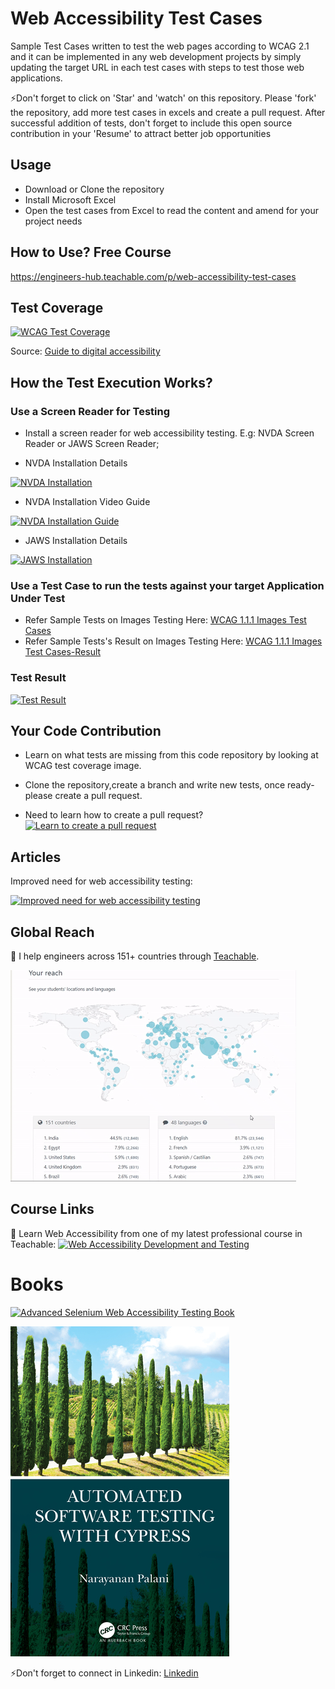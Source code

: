 # Web Accessibility Test Cases
Sample Test Cases written to test the web pages according to WCAG 2.1 and it can be implemented in any web development projects by simply updating the target URL in each test cases with steps to test those web applications.

⚡Don't forget to click on 'Star' and 'watch' on this repository. Please 'fork' the repository, add more test cases in excels and create a pull request. After successful addition of tests, don't forget to include this open source contribution in your 'Resume' to attract better job opportunities

## Usage
- Download or Clone the repository
- Install Microsoft Excel
- Open the test cases from Excel to read the content and amend for your project needs

## How to Use? Free Course

https://engineers-hub.teachable.com/p/web-accessibility-test-cases

## Test Coverage
[![WCAG Test Coverage](https://github.com/narayananpalani/webAccessibilityTestCases/blob/master/A-AA-AAA%20Reference.jpg?raw=true)](https://engineers-hub.teachable.com/)


Source: [Guide to digital accessibility](https://www.civicplus.com/blog/ce/guide-to-digital-accessibility-for-local-government)

## How the Test Execution Works?

### Use a Screen Reader for Testing
- Install a screen reader for web accessibility testing. E.g: NVDA Screen Reader or JAWS Screen Reader; 

- NVDA Installation Details

[![NVDA Installation](https://www.nvaccess.org/wp-content/uploads/2017/08/nvda_200x200.png?raw=true)](https://www.nvaccess.org/download/)

- NVDA Installation Video Guide

[![NVDA Installation Guide](https://i.ytimg.com/vi/0LqRK9eWP04/maxresdefault.jpg?raw=true)](https://www.youtube.com/watch?v=8D6lxsGQksU)

- JAWS Installation Details

[![JAWS Installation](https://www.freedomscientific.com/wp-content/uploads/2018/12/jaws-product-image.jpg?raw=true)](https://support.freedomscientific.com/Downloads/JAWS)

### Use a Test Case to run the tests against your target Application Under Test
- Refer Sample Tests on Images Testing Here: [WCAG 1.1.1 Images Test Cases](https://github.com/narayananpalani/webAccessibilityTestCases/blob/master/Perceivable/01%20Test%20Case%201.1.1%20Image/01%20WCAG_1.1.1_Image_Narayanan_Palani_TestCase_v1.xlsx)
- Refer Sample Tests's Result on Images Testing Here: [WCAG 1.1.1 Images Test Cases-Result](https://github.com/narayananpalani/webAccessibilityTestCases/blob/master/Perceivable/01%20Test%20Case%201.1.1%20Image/01%20WCAG_1.1.1_Image_Narayanan_Palani%20TestResults_v1.xlsx)

### Test Result
[![Test Result](https://github.com/narayananpalani/webAccessibilityTestCases/blob/master/Perceivable/01%20Test%20Case%201.1.1%20Image/Test%20Result-Fail.png?raw=true)](https://engineers-hub.teachable.com/)

## Your Code Contribution

- Learn on what tests are missing from this code repository by looking at WCAG test coverage image.

- Clone the repository,create a branch and write new tests, once ready-please create a pull request. 
- Need to learn how to create a pull request?
[![Learn to create a pull request](https://i.ytimg.com/vi/rgbCcBNZcdQ/maxresdefault.jpg?raw=true)](https://www.youtube.com/watch?v=rgbCcBNZcdQ&t=7s)

## Articles

Improved need for web accessibility testing:

[![Improved need for web accessibility testing](https://www.softwaretestingnews.co.uk/wp-content/uploads/2019/11/world-1024x683.jpg?raw=true)](https://www.softwaretestingnews.co.uk/improved-need-for-web-accessibility-testing/)


## Global Reach

:rocket: I help engineers across 151+ countries through [Teachable](https://engineers-hub.teachable.com/).

[![video showing international reach of udemy courses](https://github.com/narayananpalani/narayananpalani/blob/master/images/globalreach.gif?raw=true)](https://engineers-hub.teachable.com/)

## Course Links
:tada: Learn Web Accessibility from one of my latest professional course in Teachable:
[![Web Accessibility Development and Testing](https://github.com/narayananpalani/narayananpalani/blob/master/images/WebAccessibilityDevelopmentAndTestingUdemy.gif?raw=true)](https://engineers-hub.teachable.com/p/webaccessibility)

# Books
[![Advanced Selenium Web Accessibility Testing Book](https://www.momentumpress.net/files/imagecache/mom-cover-image-lg/images/covers/9781949449433_fc.jpg?raw=true)](https://www.momentumpress.net/books/advanced-selenium-web-accessibility-testing-software-automation-testing-secrets-revealed)

[![CypressIOBook](https://github.com/narayananpalani/cypress-test-techniques/blob/master/lessons/9780367699543.jpg?raw=true)](https://www.routledge.com/Automated-Software-Testing-with-Cypress/Palani/p/book/9780367699543)




⚡Don't forget to connect in Linkedin:
[Linkedin ](https://www.linkedin.com/in/narayananpalani/)
